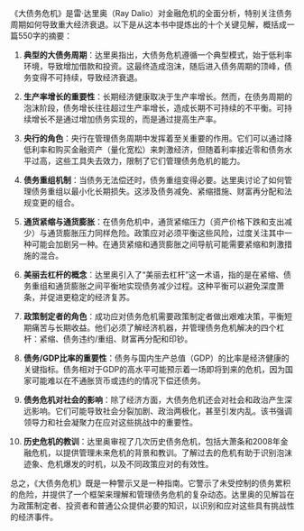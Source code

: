 《大债务危机》是雷·达里奥（Ray Dalio）对金融危机的全面分析，特别关注债务周期如何导致重大经济衰退。以下是从这本书中提炼出的十个关键见解，概括成一篇550字的摘要：

1. **典型的大债务周期**：达里奥指出，大债务危机遵循一个典型模式，始于低利率环境，导致增加借款和投资。这最终造成泡沫，随后进入债务周期的顶峰，债务变得不可持续，导致经济衰退。

2. **生产率增长的重要性**：长期经济健康取决于生产率增长。然而，在债务周期的泡沫阶段，债务增长往往超过生产率增长，造成长期不可持续的不平衡。可持续增长不是通过增加债务实现的，而是通过提高生产率。

3. **央行的角色**：央行在管理债务周期中发挥着至关重要的作用。它们可以通过降低利率和购买金融资产（量化宽松）来刺激经济，但随着利率接近零和债务水平过高，这些工具失去效力，限制了它们管理债务危机的能力。

4. **债务重组机制**：当债务无法偿还时，债务重组变得必要。达里奥讨论了如何管理债务重组以最小化长期损失。这涉及债务减免、紧缩措施、财富再分配和法规变更的组合。

5. **通货紧缩与通货膨胀**：在债务危机中，通货紧缩压力（资产价格下跌和支出减少）与通货膨胀压力同样危险。政策应对必须平衡这些风险，过度关注其中一种可能会加剧另一种。在通货紧缩和通货膨胀之间导航可能需要紧缩和刺激措施的混合。

6. **美丽去杠杆的概念**：达里奥引入了“美丽去杠杆”这一术语，指的是在紧缩、债务重组和通货膨胀之间平衡地实现债务减少过程。这种平衡可以避免深度萧条，并促进更稳定的经济复苏。

7. **政策制定者的角色**：成功应对债务危机需要政策制定者做出艰难决策，平衡短期痛苦与长期收益。他们必须了解经济机器，并管理债务危机解决的四个杠杆：紧缩、债务违约/重组、财富再分配和印钞。

8. **债务/GDP比率的重要性**：债务与国内生产总值（GDP）的比率是经济健康的关键指标。债务相对于GDP的高水平可能预示着一场即将到来的危机，因为国家可能难以在不通胀货币或违约的情况下偿还债务。

9. **债务危机对社会的影响**：除了经济方面，大债务危机还会对社会和政治产生深远影响。它们可能导致社会分裂加剧、政治两极化，甚至引发内乱。该书强调领导力和社会凝聚力在应对这些挑战中的重要性。

10. **历史危机的教训**：达里奥审视了几次历史债务危机，包括大萧条和2008年金融危机，以提供管理未来危机的背景和教训。了解过去的危机有助于识别泡沫迹象、危机爆发的时机，以及不同政策应对的有效性。

总之，《大债务危机》既是一种警示又是一种指南。它警示了未受控制的债务累积的危险，并提供了一个框架来理解和管理债务危机的复杂动态。达里奥的见解旨在为政策制定者、投资者和普通公众提供必要的知识，以识别和应对这些具有挑战性的经济事件。